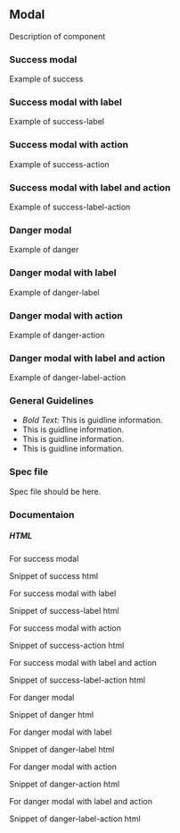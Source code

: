 ## Modal

Description of component

### Success modal

Example of success

### Success modal with label

Example of success-label

### Success modal with action

Example of success-action

### Success modal with label and action

Example of success-label-action

### Danger modal

Example of danger

### Danger modal with label

Example of danger-label

### Danger modal with action

Example of danger-action

### Danger modal with label and action

Example of danger-label-action

### General Guidelines

- _Bold Text:_ This is guidline information.
- This is guidline information.
- This is guidline information.
- This is guidline information.

### Spec file

Spec file should be here.

### Documentaion

##### HTML

For success modal

Snippet of success html

For success modal with label

Snippet of success-label html

For success modal with action

Snippet of success-action html

For success modal with label and action

Snippet of success-label-action html

For danger modal

Snippet of danger html

For danger modal with label

Snippet of danger-label html

For danger modal with action

Snippet of danger-action html

For danger modal with label and action

Snippet of danger-label-action html
